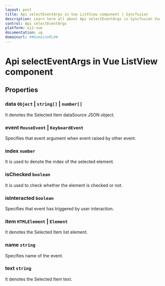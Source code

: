 ```yaml
---
layout: post
title: Api selectEventArgs in Vue ListView component | Syncfusion
description: Learn here all about Api selectEventArgs in Syncfusion Vue ListView component of Syncfusion Essential JS 2 and more.
control: Api selectEventArgs 
platform: ej2-vue
documentation: ug
domainurl: ##DomainURL##
---
```


# Api selectEventArgs in Vue ListView component

## Properties

### data ``Object`` &#124;  `string[]` &#124;  `number[]`

It denotes the Selected Item dataSource JSON object.

### event `MouseEvent` &#124;  `KeyboardEvent`

Specifies that event argument when event raised by other event.

### index `number`

It is used to denote the index of the selected element.

### isChecked `boolean`

It is used to check whether the element is checked or not.

### isInteracted `boolean`

Specifies that event has triggered by user interaction.

### item `HTMLElement` &#124;  `Element`

It denotes the Selected Item list element.

### name `string`

Specifies name of the event.

### text `string`

It denotes the Selected Item text.
